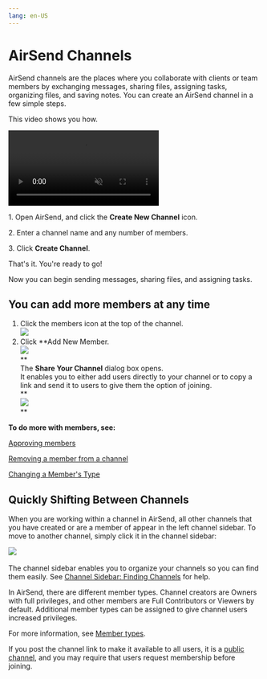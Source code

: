 ```yaml
---
lang: en-US
---
```


# AirSend Channels

AirSend channels are the places where you collaborate with clients or team members by exchanging messages, sharing files, assigning tasks, organizing files, and saving notes. You can create an AirSend channel in a few simple steps.  
  
This video shows you how.

<video src="../../assets/channels/airsend-channels/create-a-channel-simple.mp4" muted controls></video>

  
1\. Open AirSend, and click the **Create New Channel** icon.  
  
2\. Enter a channel name and any number of members.  
  
3\. Click **Create Channel**.  
  
That's it. You're ready to go!

Now you can begin sending messages, sharing files, and assigning tasks.

  

## You can add more members at any time

1.  Click the members icon at the top of the channel.  
    ![](../../assets/channels/airsend-channels/as-add-member-2.png)
2.  Click **Add New Member.  
    ![](../../assets/channels/airsend-channels/as-add-new-member.png)  
    **  
    The **Share Your Channel** dialog box opens.  
    It enables you to either add users directly to your channel or to copy a link and send it to users to give them the option of joining.  
    **  
    ![](../../assets/channels/airsend-channels/as-share-channel.png)  
    **

**To do more with members, see:**

[Approving members](/members/approving-members)

[Removing a member from a channel](/members/removing-a-member-from-a-channel)

[Changing a Member's Type](/members/changing-a-members-type)

  

## Quickly Shifting Between Channels 

When you are working within a channel in AirSend, all other channels that you have created or are a member of appear in the left channel sidebar. To move to another channel, simply click it in the channel sidebar:  
  
![](../../assets/channels/airsend-channels/switching-channels.gif)   
  
The channel sidebar enables you to organize your channels so you can find them easily. See [Channel Sidebar: Finding Channels](/$replace) for help.

  

In AirSend, there are different member types. Channel creators are Owners with full privileges, and other members are Full Contributors or Viewers by default. Additional member types can be assigned to give channel users increased privileges.

For more information, see [Member types](/members/member-types).

If you post the channel link to make it available to all users, it is a [public channel](/$replace), and you may require that users request membership before joining.